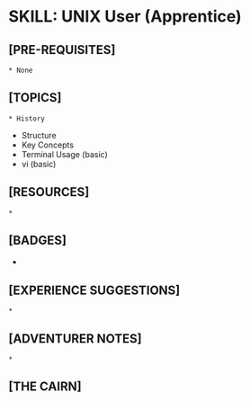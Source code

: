 # SKILL: UNIX User (Apprentice)

## [PRE-REQUISITES]
	* None

## [TOPICS]
	* History
  * Structure
  * Key Concepts
  * Terminal Usage (basic)
  * vi (basic)

## [RESOURCES]
	* 

## [BADGES]
  * 

## [EXPERIENCE SUGGESTIONS]
	* 

## [ADVENTURER NOTES]
	* 

## [THE CAIRN]
